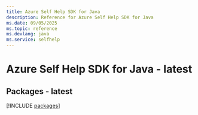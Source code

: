 ```yaml
---
title: Azure Self Help SDK for Java
description: Reference for Azure Self Help SDK for Java
ms.date: 09/05/2025
ms.topic: reference
ms.devlang: java
ms.service: selfhelp
---
```

# Azure Self Help SDK for Java - latest
## Packages - latest
[!INCLUDE [packages](self-help-index.md)]